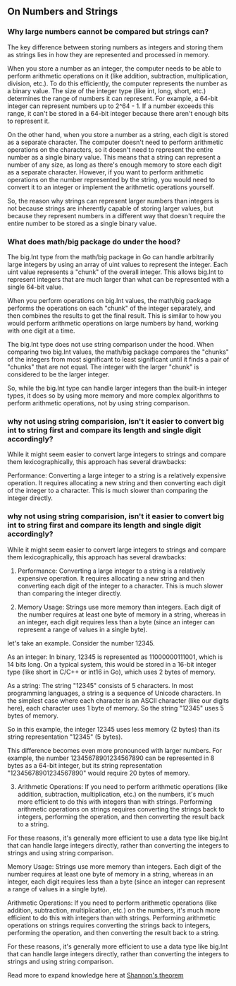 ## On Numbers and Strings

### Why large numbers cannot be compared but strings can?

The key difference between storing numbers as integers and storing them as strings lies in how they are represented and processed in memory.

When you store a number as an integer, the computer needs to be able to perform arithmetic operations on it (like addition, subtraction, multiplication, division, etc.). To do this efficiently, the computer represents the number as a binary value. The size of the integer type (like int, long, short, etc.) determines the range of numbers it can represent. For example, a 64-bit integer can represent numbers up to 2^64 - 1. If a number exceeds this range, it can't be stored in a 64-bit integer because there aren't enough bits to represent it.

On the other hand, when you store a number as a string, each digit is stored as a separate character. The computer doesn't need to perform arithmetic operations on the characters, so it doesn't need to represent the entire number as a single binary value. This means that a string can represent a number of any size, as long as there's enough memory to store each digit as a separate character. However, if you want to perform arithmetic operations on the number represented by the string, you would need to convert it to an integer or implement the arithmetic operations yourself.

So, the reason why strings can represent larger numbers than integers is not because strings are inherently capable of storing larger values, but because they represent numbers in a different way that doesn't require the entire number to be stored as a single binary value.

### What does math/big package do under the hood?

The big.Int type from the math/big package in Go can handle arbitrarily large integers by using an array of uint values to represent the integer. Each uint value represents a "chunk" of the overall integer. This allows big.Int to represent integers that are much larger than what can be represented with a single 64-bit value.

When you perform operations on big.Int values, the math/big package performs the operations on each "chunk" of the integer separately, and then combines the results to get the final result. This is similar to how you would perform arithmetic operations on large numbers by hand, working with one digit at a time.

The big.Int type does not use string comparison under the hood. When comparing two big.Int values, the math/big package compares the "chunks" of the integers from most significant to least significant until it finds a pair of "chunks" that are not equal. The integer with the larger "chunk" is considered to be the larger integer.

So, while the big.Int type can handle larger integers than the built-in integer types, it does so by using more memory and more complex algorithms to perform arithmetic operations, not by using string comparison.

### why not using string comparision, isn't it easier to convert big int to string first and compare its length and single digit accordingly?

While it might seem easier to convert large integers to strings and compare them lexicographically, this approach has several drawbacks:

Performance: Converting a large integer to a string is a relatively expensive operation. It requires allocating a new string and then converting each digit of the integer to a character. This is much slower than comparing the integer directly.

### why not using string comparision, isn't it easier to convert big int to string first and compare its length and single digit accordingly?

While it might seem easier to convert large integers to strings and compare them lexicographically, this approach has several drawbacks:

1. Performance: Converting a large integer to a string is a relatively expensive operation. It requires allocating a new string and then converting each digit of the integer to a character. This is much slower than comparing the integer directly.

2. Memory Usage: Strings use more memory than integers. Each digit of the number requires at least one byte of memory in a string, whereas in an integer, each digit requires less than a byte (since an integer can represent a range of values in a single byte).

let's take an example. Consider the number 12345.

As an integer: In binary, 12345 is represented as 11000000111001, which is 14 bits long. On a typical system, this would be stored in a 16-bit integer type (like short in C/C++ or int16 in Go), which uses 2 bytes of memory.

As a string: The string "12345" consists of 5 characters. In most programming languages, a string is a sequence of Unicode characters. In the simplest case where each character is an ASCII character (like our digits here), each character uses 1 byte of memory. So the string "12345" uses 5 bytes of memory.

So in this example, the integer 12345 uses less memory (2 bytes) than its string representation "12345" (5 bytes).

This difference becomes even more pronounced with larger numbers. For example, the number 12345678901234567890 can be represented in 8 bytes as a 64-bit integer, but its string representation "12345678901234567890" would require 20 bytes of memory.

3. Arithmetic Operations: If you need to perform arithmetic operations (like addition, subtraction, multiplication, etc.) on the numbers, it's much more efficient to do this with integers than with strings. Performing arithmetic operations on strings requires converting the strings back to integers, performing the operation, and then converting the result back to a string.

For these reasons, it's generally more efficient to use a data type like big.Int that can handle large integers directly, rather than converting the integers to strings and using string comparison.

Memory Usage: Strings use more memory than integers. Each digit of the number requires at least one byte of memory in a string, whereas in an integer, each digit requires less than a byte (since an integer can represent a range of values in a single byte).

Arithmetic Operations: If you need to perform arithmetic operations (like addition, subtraction, multiplication, etc.) on the numbers, it's much more efficient to do this with integers than with strings. Performing arithmetic operations on strings requires converting the strings back to integers, performing the operation, and then converting the result back to a string.

For these reasons, it's generally more efficient to use a data type like big.Int that can handle large integers directly, rather than converting the integers to strings and using string comparison.

Read more to expand knowledge here at [Shannon's theorem](https://en.wikipedia.org/wiki/Noisy-channel_coding_theorem#:~:text=The%20Shannon%20limit%20or%20Shannon,for%20a%20particular%20noise%20level.)
